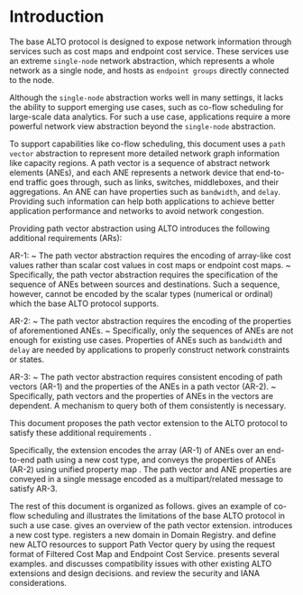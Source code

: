 # Introduction #

The base ALTO protocol [](#RFC7285) is designed to expose network information
through services such as cost maps and endpoint cost service. These services use
an extreme `single-node` network abstraction, which represents a whole
network as a single node, and hosts as `endpoint groups` directly connected
to the node.

Although the `single-node` abstraction works well in many settings,
it lacks the ability to support emerging use cases, such as
co-flow scheduling for large-scale data analytics. For such a use case, applications
require a more powerful network view abstraction beyond the `single-node` abstraction.

To support capabilities like co-flow scheduling, this document uses a `path
vector` abstraction to represent more detailed network graph information like
capacity regions. A path vector is a sequence of abstract network elements
(ANEs), and each ANE represents a network device that end-to-end traffic goes
through, such as links, switches, middleboxes, and their
aggregations. An ANE can have properties such as `bandwidth`, and `delay`.
Providing such information can help both applications to achieve better
application performance and networks to avoid network congestion.
<!--to provide information on the shared bottlenecks of multiple flows.-->

Providing path vector abstraction using ALTO introduces the following additional
requirements (ARs):

AR-1:
~ The path vector abstraction requires the encoding of array-like cost
values rather than scalar cost values in cost maps or endpoint cost maps.
~ Specifically, the path vector abstraction requires the specification of the
sequence of ANEs between sources and destinations. Such a sequence, however,
cannot be encoded by the scalar types (numerical or ordinal) which
the base ALTO protocol supports.

<!--A path vector exposes the abstract network elements (e.g., links, switches, middleboxes and their aggregations) that end-to-end traffic goes through, allowing applications to discover the correlations of traffic with different source/destination endpoints. The properties can be `bandwidth` for links and `delay` between neighboring switches. These information may help the application avoid network congestion, achieving better application performance.-->

AR-2:
~ The path vector abstraction requires the encoding of the properties of aforementioned ANEs.
~ Specifically, only the sequences of ANEs are not enough for existing use cases. Properties
of ANEs such as `bandwidth` and `delay` are needed by
applications to properly construct network constraints or states.

<!-- ~ Unified property map [](#I-D.ietf-alto-unified-props-new) defines an extensible schema to provide properties of general entities; it cannot -->
<!-- convey properties of abstract network elements. A new ALTO domain needs to be -->
<!-- registered so that unified property map can encode properties of abstract -->
<!-- network elements. -->

AR-3:
~ The path vector abstraction requires consistent encoding of path vectors (AR-1) and the
properties of the ANEs in a path vector (AR-2).
~ Specifically, path vectors and the properties of ANEs in the vectors are dependent. A mechanism to query both of them consistently is necessary.

<!-- - Encapsulating multiple map messages in a single response: Sending multiple queries to get path vectors and properties of abstract network elements introduce additional communication overhead.  A mechanism to provide multiple map messages in a single session is necessary. -->

This document proposes the path vector extension to the ALTO protocol to satisfy these
additional requirements .

Specifically, the extension encodes the array (AR-1) of ANEs over an end-to-end path
using a new cost type, and conveys the properties of ANEs (AR-2) using unified property map
[](#I-D.ietf-alto-unified-props-new). The path vector and ANE properties are conveyed in a
single message encoded as a multipart/related message to satisfy AR-3.

<!--
We also provide an optional solution to
query separated path vectors and properties of ANEs in a consistent way. But
querying general separated resources consistently is not the scope in this
document.
-->

<!--To replace: This document introduces a new cost type to encode abstract network elements along an end-to-end path and optionally conveys their properties.-->

<!-- specifies how to encode the shared bottlenecks in a network for a given set of flows with many design details driven by effectiveness, performance and backward compatibility considerations. -->

<!-- The second functionality for simple cost types, such as those introduced in the base protocol, is already addressed in a recent extension, e.g. [](#RFC8189). However, the path-vector extension in this document has introduced a new cost type which complicates the situation. Thus, the multiple cost encapsulation SHOULD still be taken into consideration. -->

<!-- The key changes are: the new cost type, with associated metric and mode and the kind of values provided for this metric (ii)the possibility of receiving responses with composite information on path costs, insight on abstracted path elements and their properties. -->

<!-- TODO: Don't forget to update the organization -->

The rest of this document is organized as follows. [](#SecMF) gives an example
of co-flow scheduling and illustrates the limitations of the base ALTO protocol
in such a use case. [](#SecOverview) gives an overview of the path vector
extension. [](#SecCostType) introduces a new cost type. [](#SecANEDomain)
registers a new domain in Domain Registry. [](#SecMultiFCM) and [](#SecMultiECS)
define new ALTO resources to support Path Vector query by using the request
format of Filtered Cost Map and Endpoint Cost Service. [](#SecExample) presents
several examples. [](#SecComp) and [](#SecDisc) discusses compatibility issues
with other existing ALTO extensions and design decisions. [](#SecSCons) and
[](#SecIANA) review the security and IANA considerations.

<!-- [](#SecMultiService) defines a new service to encode multiple map messages
in a single response. -->
